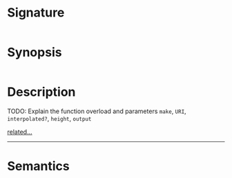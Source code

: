 # Signature
```vikid-signature
```

# Synopsis
```vikid-synopsis
```

# Description
TODO: Explain the function overload and parameters `make`, `URI`, `interpolated?`, `height`, `output`

[related...](https://en.wikipedia.org/wiki/Sprite_(computer_graphics))

----
# Semantics